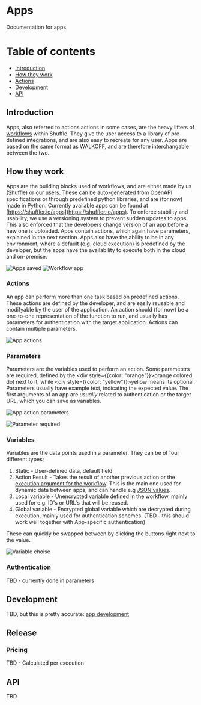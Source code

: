 # Apps
Documentation for apps

# Table of contents
* [Introduction](#introduction)
* [How they work](#howtheywork)
* [Actions](#actions)
* [Development](#development)
* [API](#api)

## Introduction
Apps, also referred to actions actions in some cases, are the heavy lifters of [workflows](/docs/workflows) within Shuffle. They give the user access to a library of pre-defined integrations, and are also easy to recreate for any user. Apps are based on the same format as [WALKOFF](https://walkoff.readthedocs.io/en/latest/apps.html), and are therefore interchangable between the two. 

## How they work
Apps are the building blocks used of workflows, and are either made by us (Shuffle) or our users. These can be auto-generated from [OpenAPI](https://swagger.io/specification/) specifications or through predefined python libraries, and are (for now) made in Python. Currently available apps can be found at [https://shuffler.io/apps](https://shuffler.io/apps). To enforce stability and usability, we use a versioning system to prevent sudden updates to apps. This also enforced that the developers change version of an app before a new one is uploaded. Apps contain actions, which again have parameters, explained in the next section. Apps also have the ability to be in any environment, where a default (e.g. cloud execution) is predefined by the developer, but the apps have the availability to execute both in the cloud and on-premise.

![Apps saved](https://github.com/frikky/shuffle-docs/blob/master/assets/apps-saved.PNG?raw=true)
![Workflow app](https://github.com/frikky/shuffle-docs/blob/master/assets/workflow-app.PNG?raw=true)

### Actions
An app can perform more than one task based on predefined actions. These actions are defined by the developer, and are easily reusable and modifyable by the user of the application. An action should (for now) be a one-to-one representation of the function to run, and usually has parameters for authentication with the target application. Actions can contain multiple parameters.

![App actions](https://github.com/frikky/shuffle-docs/blob/master/assets/app-actions.PNG?raw=true)

### Parameters
Parameters are the variables used to perform an action. Some parameters are required, defined by the <div style={{color: "orange"}}>orange</div> colored dot next to it, while <div style={{color: "yellow"}}>yellow</div> means its optional. Parameters usually have example text, indicating the expected value. The first arguments of an app are _usually_ related to authentication or the target URL, which you can save as variables.

![App action parameters](https://github.com/frikky/shuffle-docs/blob/master/assets/app-action-parameters.PNG?raw=true)

![Parameter required](https://github.com/frikky/shuffle-docs/blob/master/assets/parameter-required.PNG?raw=true)

### Variables
Variables are the data points used in a parameter. They can be of four different types;
1. Static - User-defined data, default field
2. Action Result - Takes the result of another previous action or the [execution argument for the workflow](/docs/workflow#execution). This is the main one used for dynamic data between apps, and can handle e.g [JSON values](https://www.impressivewebs.com/what-is-json-introduction-guide-for-beginners/).
3. Local variable - Unencrypted variable defined in the workflow, mainly used for e.g. ID's or URL's that will be reused.
4. Global variable - Encrypted global variable which are decrypted during execution, mainly used for authentication schemes. (TBD - this should work well together with App-specific authentication)

These can quickly be swapped between by clicking the buttons right next to the value.

![Variable choise](https://github.com/frikky/shuffle-docs/blob/master/assets/variable-choice.PNG?raw=true)

### Authentication 
TBD - currently done in parameters 
<!--App authentication-->


## Development
TBD, but this is pretty accurate: [app development](https://walkoff.readthedocs.io/en/latest/apps.html)

## Release

### Pricing 
TBD - Calculated per execution
<!--App authentication-->

## API 
TBD
